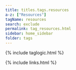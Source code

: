 ```yaml
---
title: titles.tags.resources
a-z: ["Resources"]
tagName: resources
search: exclude
permalink: tag_resources.html
sidebar: home_sidebar
folder: tags
---
```

{% include taglogic.html %}

{% include links.html %}

